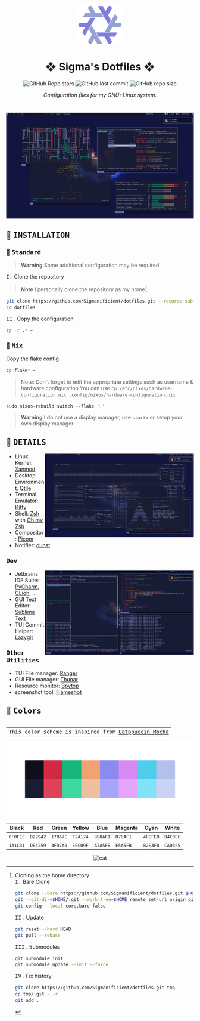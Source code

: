 <div align="center">

<img alt="NixOS" src="assets/nixos_logo_custom_colors.svg" width="120px"/>

# ❖ Sigma's Dotfiles ❖

![GitHub Repo stars](https://img.shields.io/github/stars/Sigmanificient/dotfiles?style=for-the-badge&labelColor=1B2330&color=807EDD) ![GitHub last commit](https://img.shields.io/github/last-commit/Sigmanificient/dotfiles?style=for-the-badge&labelColor=1B2330&color=807EDD) ![GitHub repo size](https://img.shields.io/github/repo-size/Sigmanificient/dotfiles?style=for-the-badge&labelColor=1B2330&color=807EDD)

*Configuration files for my GNU+Linux system.*

# 
<img alt="Qtile has floating window support" src="assets/screenshots/qtile_floating.png" width="900px">
</div>

## :wrench: <samp>INSTALLATION</samp>

### :paperclip: <samp>Standard</samp>

> **Warning**
> Some additional configuration may be required

<kbd>I.</kbd> Clone the repository

> **Note**
> I personally clone the repository as my home[^clone_as_home].
```bash
git clone https://github.com/Sigmanificient/dotfiles.git --recurse-submodules
cd dotfiles
```

<kbd>II.</kbd> Copy the configuration
```bash
cp -r .* ~
```

### :cherry_blossom: <samp>Nix</samp>

Copy the flake config

```bash
cp flake* ~
```

> Note: Don't forget to edit the appropriate settings such as username & hardware configuration
> You can use `cp /etc/nixos/hardware-configuration.nix .config/nixos/hardware-configuration.nix`

```
sudo nixos-rebuild switch --flake '.'
```

> **Warning**
> I do not use a display manager, use `startx`
> or setup your own display manager

## :bookmark_tabs: <samp>DETAILS</samp>

<img alt="Qtile is a tiling window manager" src="assets/screenshots/qtile_base.png" width="400px" align="right"/>

- Linux Kernel: [Xanmod](https://xanmod.org/)
- Desktop Environment: [Qtile](http://www.qtile.org)
- Terminal Emulator: [Kitty](https://sw.kovidgoyal.net/kitty)
- Shell: [Zsh](https://www.zsh.org/) with [Oh my Zsh](https://ohmyz.sh/)
- Compositor: [Picom](https://github.com/yshui/picom)
- Notifier: [dunst](https://dunst-project.org)

### <samp>Dev</samp>

<img alt="Qtile is a tiling window manager" src="assets/screenshots/qtile_tiling.png" width="400px" align="right"/>

- Jetbrains IDE Suite: [PyCharm](https://www.jetbrains.com/pycharm), [CLion](https://www.jetbrains.com/clion), ...
- GUI Text Editor: [Sublime Text](https://www.sublimetext.com)
- TUI Commit Helper: [Lazygit](https://github.com/jesseduffield/lazygit)

### <samp>Other Utilities</samp>

- TUI File manager: [Ranger](https://ranger.github.io)
- GUI File manager: [Thunar](https://docs.xfce.org/xfce/thunar/start)
- Resource monitor: [Bpytop](https://github.com/aristocratos/bpytop)
- screenshot tool: [Flameshot](https://flameshot.org)

## :art: <samp>Colors</samp>

<table align="right">
  <tr>
    <td align="center">
      <samp>
        This color scheme is inspired from 
        <a href="https://github.com/catppuccin/catppuccin">Catppuccin Mocha</a>
      </samp>
    </td>
  </tr>
</table>

![tty](assets/screenshots/palette.png)

| Black    | Red      | Green    | Yellow   | Blue     | Magenta  | Cyan     | White    |
|----------|----------|----------|----------|----------|----------|----------|----------|
| `0F0F1C` | `D22942` | `17B67C` | `F2A174` | `8B8AF1` | `D78AF1` | `4FCFEB` | `B4C0EC` |
| `1A1C31` | `DE4259` | `3FD7A0` | `EEC09F` | `A7A5FB` | `E5A5FB` | `82E3F8` | `CAD3F5` |

[^clone_as_home]:
    Cloning as the home directory
    <br>
    <kbd>I.</kbd> Bare Clone 
    ```bash
    git clone --bare https://github.com/Sigmanificient/dotfiles.git $HOME/.git
    git --git-dir=$HOME/.git --work-tree=$HOME remote set-url origin git@github.com:Sigmanificient/dotfiles
    git config --local core.bare false
    ```
    <kbd>II.</kbd> Update
    ```bash
    git reset --hard HEAD
    git pull --rebase
    ```
    <kbd>III.</kbd> Submodules
    ```bash
    git submodule init
    git submodule update --init --force
    ```
    <kbd>IV.</kbd> Fix history
    ```bash
    git clone https://github.com/Sigmanificient/dotfiles.git tmp
    cp tmp/.git ~ -r
    git add .
    ```

<div align="center">
    <img alt="cat" src="https://raw.githubusercontent.com/catppuccin/catppuccin/main/assets/footers/gray0_ctp_on_line.svg?sanitize=true"/>
</div>